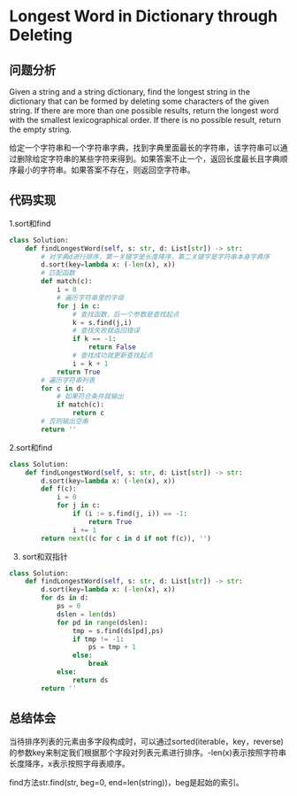 #  Longest Word in Dictionary through Deleting


## 问题分析

Given a string and a string dictionary, find the longest string in the dictionary that can be formed by deleting some characters of the given string. If there are more than one possible results, return the longest word with the smallest lexicographical order. If there is no possible result, return the empty string. 

给定一个字符串和一个字符串字典，找到字典里面最长的字符串，该字符串可以通过删除给定字符串的某些字符来得到。如果答案不止一个，返回长度最长且字典顺序最小的字符串。如果答案不存在，则返回空字符串。



## 代码实现

1.sort和find
```python 
class Solution:
    def findLongestWord(self, s: str, d: List[str]) -> str:
        # 对字典d进行排序，第一关键字是长度降序，第二关键字是字符串本身字典序
        d.sort(key=lambda x: (-len(x), x))
        # 匹配函数
        def match(c):
            i = 0
            # 遍历字符串里的字母
            for j in c:
                # 查找函数，后一个参数是查找起点
                k = s.find(j,i)
                # 查找失败就返回错误
                if k == -1:
                    return False
                # 查找成功就更新查找起点
                i = k + 1
            return True
        # 遍历字符串列表
        for c in d:
            # 如果符合条件就输出
            if match(c):
                return c
        # 否则输出空串
        return ''
```

2.sort和find
```python
class Solution:
    def findLongestWord(self, s: str, d: List[str]) -> str:
        d.sort(key=lambda x: (-len(x), x))
        def f(c):
            i = 0
            for j in c:
                if (i := s.find(j, i)) == -1:
                    return True
                i += 1
        return next((c for c in d if not f(c)), '') 
```

3. sort和双指针
```python
class Solution:
    def findLongestWord(self, s: str, d: List[str]) -> str:
        d.sort(key=lambda x: (-len(x), x))
        for ds in d:
            ps = 0
            dslen = len(ds)
            for pd in range(dslen):
                tmp = s.find(ds[pd],ps)
                if tmp != -1:
                    ps = tmp + 1
                else:
                    break
            else:
                return ds
        return ''
```


## 总结体会

当待排序列表的元素由多字段构成时，可以通过sorted(iterable，key，reverse)的参数key来制定我们根据那个字段对列表元素进行排序。-len(x)表示按照字符串长度降序，x表示按照字母表顺序。

find方法str.find(str, beg=0, end=len(string))，beg是起始的索引。